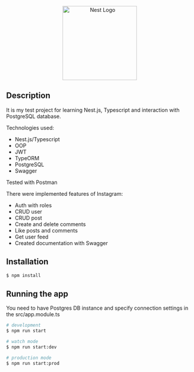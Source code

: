 <p align="center">
  <a href="http://nestjs.com/" target="blank"><img src="https://nestjs.com/img/logo-small.svg" width="200" alt="Nest Logo" /></a>
</p>

## Description

It is my test project for learning Nest.js, Typescript and interaction with PostgreSQL database.

Technologies used:
* Nest.js/Typescript
* OOP
* JWT
* TypeORM
* PostgreSQL
* Swagger

Tested with Postman

There were implemented features of Instagram:
* Auth with roles
* CRUD user
* CRUD post
* Create and delete comments
* Like posts and comments
* Get user feed
* Created documentation with Swagger

## Installation

```bash
$ npm install
```

## Running the app

You need to have Postgres DB instance and specify connection settings in the src/app.module.ts
```bash
# development
$ npm run start

# watch mode
$ npm run start:dev

# production mode
$ npm run start:prod
```
